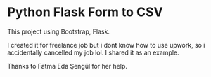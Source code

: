 # Python Flask Form to CSV
This project using Bootstrap, Flask.

I created it for freelance job but i dont know how to use upwork, so i accidentally cancelled my job lol. I shared it as an example.

Thanks to Fatma Eda Şengül for her help.
